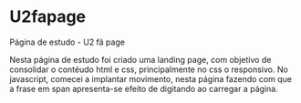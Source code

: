 # U2fapage

Página de estudo - U2 fã page

Nesta página de estudo foi criado uma landing page, com objetivo de consolidar o contéudo html e css, principalmente no css o responsivo.
No javascript, comecei a implantar movimento, nesta página fazendo com que a frase em span apresenta-se efeito de digitando ao carregar a página.

